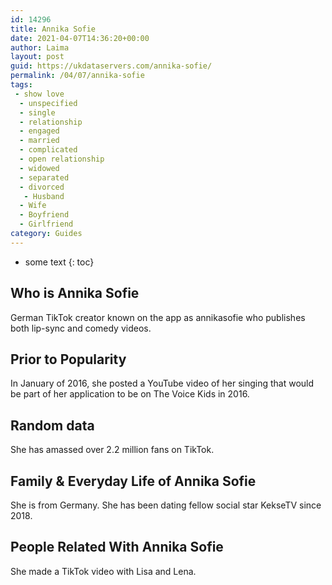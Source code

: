 ```yaml
---
id: 14296
title: Annika Sofie
date: 2021-04-07T14:36:20+00:00
author: Laima
layout: post
guid: https://ukdataservers.com/annika-sofie/
permalink: /04/07/annika-sofie
tags:
 - show love
  - unspecified
  - single
  - relationship
  - engaged
  - married
  - complicated
  - open relationship
  - widowed
  - separated
  - divorced
   - Husband
  - Wife
  - Boyfriend
  - Girlfriend
category: Guides
---
```


* some text
{: toc}


## Who is Annika Sofie
                  
                  
                  
German TikTok creator known on the app as annikasofie who publishes both lip-sync and comedy videos.
                  
              
            
              
            
                
                
                
## Prior to Popularity
                  
                  
                  
In January of 2016, she posted a YouTube video of her singing that would be part of her application to be on The Voice Kids in 2016.
                  
              
            
              
            
                
                
                
## Random data
                  
                  
                  
She has amassed over 2.2 million fans on TikTok. 
                  
              
            
              
            
                
                
                
## Family & Everyday Life of Annika Sofie
                  
                  
                  
She is from Germany. She has been dating fellow social star KekseTV since 2018.
                  
              
            
              
            
                
                
                
## People Related With Annika Sofie
                  
                  
                  
She made a TikTok video with Lisa and Lena.
                  
              
            
              
            
                
              
            
              
              
            
            
              
            
          
          
          